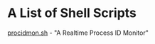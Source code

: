 # A List of Shell Scripts

[procidmon.sh](https://github.com/mayurwaB/My-Shell-Scripts/blob/main/procidmon.sh) - "A Realtime Process ID Monitor"

